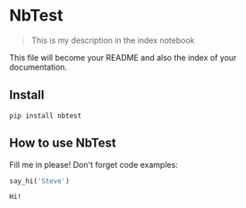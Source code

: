 # NbTest
> This is my description in the index notebook


This file will become your README and also the index of your documentation.

## Install

`pip install nbtest`

## How to use NbTest

Fill me in please! Don't forget code examples:

```python
say_hi('Steve')
```

    Hi!
    
